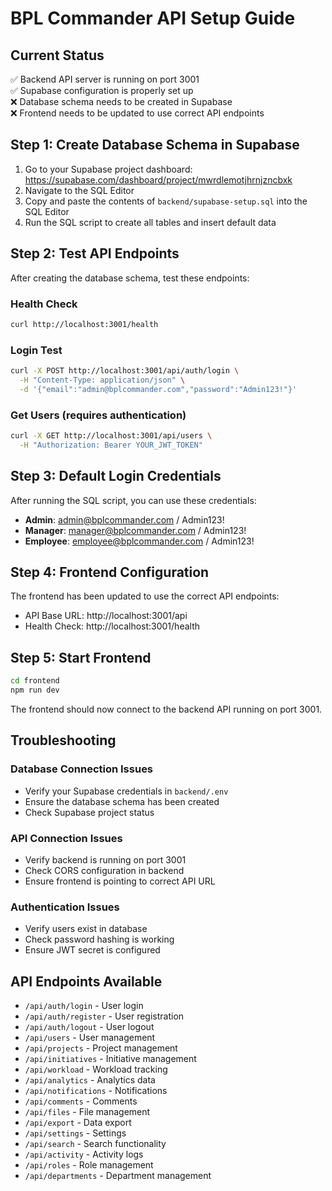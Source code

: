 # BPL Commander API Setup Guide

## Current Status
✅ Backend API server is running on port 3001  
✅ Supabase configuration is properly set up  
❌ Database schema needs to be created in Supabase  
❌ Frontend needs to be updated to use correct API endpoints  

## Step 1: Create Database Schema in Supabase

1. Go to your Supabase project dashboard: https://supabase.com/dashboard/project/mwrdlemotjhrnjzncbxk
2. Navigate to the SQL Editor
3. Copy and paste the contents of `backend/supabase-setup.sql` into the SQL Editor
4. Run the SQL script to create all tables and insert default data

## Step 2: Test API Endpoints

After creating the database schema, test these endpoints:

### Health Check
```bash
curl http://localhost:3001/health
```

### Login Test
```bash
curl -X POST http://localhost:3001/api/auth/login \
  -H "Content-Type: application/json" \
  -d '{"email":"admin@bplcommander.com","password":"Admin123!"}'
```

### Get Users (requires authentication)
```bash
curl -X GET http://localhost:3001/api/users \
  -H "Authorization: Bearer YOUR_JWT_TOKEN"
```

## Step 3: Default Login Credentials

After running the SQL script, you can use these credentials:

- **Admin**: admin@bplcommander.com / Admin123!
- **Manager**: manager@bplcommander.com / Admin123!
- **Employee**: employee@bplcommander.com / Admin123!

## Step 4: Frontend Configuration

The frontend has been updated to use the correct API endpoints:
- API Base URL: http://localhost:3001/api
- Health Check: http://localhost:3001/health

## Step 5: Start Frontend

```bash
cd frontend
npm run dev
```

The frontend should now connect to the backend API running on port 3001.

## Troubleshooting

### Database Connection Issues
- Verify your Supabase credentials in `backend/.env`
- Ensure the database schema has been created
- Check Supabase project status

### API Connection Issues
- Verify backend is running on port 3001
- Check CORS configuration in backend
- Ensure frontend is pointing to correct API URL

### Authentication Issues
- Verify users exist in database
- Check password hashing is working
- Ensure JWT secret is configured

## API Endpoints Available

- `/api/auth/login` - User login
- `/api/auth/register` - User registration
- `/api/auth/logout` - User logout
- `/api/users` - User management
- `/api/projects` - Project management
- `/api/initiatives` - Initiative management
- `/api/workload` - Workload tracking
- `/api/analytics` - Analytics data
- `/api/notifications` - Notifications
- `/api/comments` - Comments
- `/api/files` - File management
- `/api/export` - Data export
- `/api/settings` - Settings
- `/api/search` - Search functionality
- `/api/activity` - Activity logs
- `/api/roles` - Role management
- `/api/departments` - Department management
